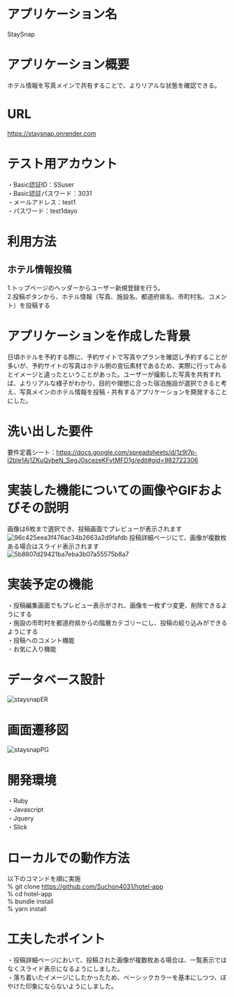 # アプリケーション名
StaySnap

# アプリケーション概要
ホテル情報を写真メインで共有することで、よりリアルな状態を確認できる。

# URL
https://staysnap.onrender.com

# テスト用アカウント
・Basic認証ID：SSuser<br>
・Basic認証パスワード：3031<br>
・メールアドレス：test1<br>
・パスワード：test1dayo<br>

# 利用方法
## ホテル情報投稿
1.トップページのヘッダーからユーザー新規登録を行う。<br>
2.投稿ボタンから、ホテル情報（写真、施設名、都道府県名、市町村名、コメント）を投稿する<br>

# アプリケーションを作成した背景
日頃ホテルを予約する際に、予約サイトで写真やプランを確認し予約することが多いが、予約サイトの写真はホテル側の宣伝素材であるため、実際に行ってみるとイメージと違ったということがあった。ユーザーが撮影した写真を共有すれば、よりリアルな様子がわかり、目的や理想に合った宿泊施設が選択できると考え、写真メインのホテル情報を投稿・共有するアプリケーションを開発することにした。

# 洗い出した要件
要件定義シート：https://docs.google.com/spreadsheets/d/1z9l7p-I2ble1Aj1ZKuQybeN_SegJ0scezeKFvtMFD1g/edit#gid=982722306
# 実装した機能についての画像やGIFおよびその説明
画像は6枚まで選択でき、投稿画面でプレビューが表示されます<br>
![96c425eea3f476ac34b2663a2d9fafdb](https://github.com/Suchon4031/hotel-app/assets/130965140/84c9c7d4-dcfc-49f6-9c49-ad716bb2544c)
投稿詳細ページにて、画像が複数枚ある場合はスライド表示されます<br>
![5b8807d29421ba7eba3b07a55575b8a7](https://github.com/Suchon4031/hotel-app/assets/130965140/2e642574-3971-446c-9a65-01e2d3c1d457)
# 実装予定の機能
・投稿編集画面でもプレビュー表示がされ、画像を一枚ずつ変更、削除できるようにする<br>
・施設の市町村を都道府県からの階層カテゴリーにし、投稿の絞り込みができるようにする<br>
・投稿へのコメント機能<br>
・お気に入り機能

# データベース設計
![staysnapER](https://github.com/Suchon4031/hotel-app/assets/130965140/7be14f99-37cc-43e7-bd86-863029700720)
# 画面遷移図
![staysnapPG](https://github.com/Suchon4031/hotel-app/assets/130965140/c525448f-2ee6-4fa4-846b-d0a7c3a3a2b9)
# 開発環境
・Ruby<br>
・Javascript<br>
・Jquery<br>
・Slick

# ローカルでの動作方法
以下のコマンドを順に実施<br>
% git clone https://github.com/Suchon4031/hotel-app<br>
% cd hotel-app<br>
% bundle install<br>
% yarn install

# 工夫したポイント
・投稿詳細ページにおいて、投稿された画像が複数枚ある場合は、一覧表示ではなくスライド表示になるようにしました。<br>
・落ち着いたイメージにしたかったため、ベーシックカラーを基本にしつつ、ぼやけた印象にならないようにしました。
